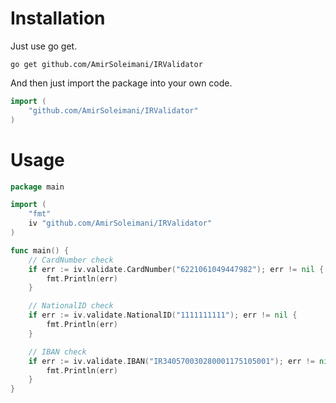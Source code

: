 # Installation

Just use go get.

    go get github.com/AmirSoleimani/IRValidator

And then just import the package into your own code.

```go
import (
	"github.com/AmirSoleimani/IRValidator"
)
```

# Usage


```go
package main

import (
	"fmt"
	iv "github.com/AmirSoleimani/IRValidator"
)

func main() {
	// CardNumber check
	if err := iv.validate.CardNumber("6221061049447982"); err != nil {
		fmt.Println(err)
	}

	// NationalID check
	if err := iv.validate.NationalID("1111111111"); err != nil {
		fmt.Println(err)
	}

	// IBAN check
	if err := iv.validate.IBAN("IR340570030280001175105001"); err != nil {
		fmt.Println(err)
	}
}

```